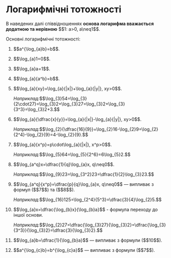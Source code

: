 # Логарифмічні тотожності

<p>В наведених далі співвідношеннях <b>основа логарифма вважається додатною та нерівною</b> $$1: a>0, a\neq1$$.</p>

<p>Основні логарифмічні тотожності:</p>

<ol>
<li><p>$$a^{\log_{a}b}=b$$.</p></li>
<li><p>$$\log_{a}1=0$$.</p></li>
<li><p>$$\log_{a}a=1$$.</p></li>
<li><p>$$\log_{a}{a^b}=b$$.</p></li>
<li><p>$$\log_{a}{xy}=\log_{a}{|x|}+\log_{a}{|y|}, xy>0$$.</p></li>
<div class="space"></div>
<p><i>Наприклад:</i>$$\log_{3}54=\log_{3}{2\cdot27}=\log_{3}2+\log_{3}27=\log_{3}2+\log_{3}{3^3}=\log_{3}2+3.$$</p>
<div class="space"></div>
<li><p>$$\log_{a}{\dfrac{x}{y}}=\log_{a}{|x|}-\log_{a}{|y|}, xy>0$$.</p></li>
<div class="space"></div>
<p><i>Наприклад:</i>$$\log_{2}{\dfrac{16}{9}}=\log_{2}16-\log_{2}9=\log_{2}{2^4}-\log_{2}{9}=4-\log_{2}{9}.$$</p>
<div class="space"></div>
<li><p>$$\log_{a}{x^p}=p\cdot\log_{a}{|x|}, x^p>0$$.</p></li>
<div class="space"></div>
<p><i>Наприклад:</i>$$\log_{5}64=\log_{5}{2^6}=6\log_{5}2.$$</p>
<div class="space"></div>
<li><p>$$\log_{a^q}x=\dfrac{1}{q}\log_{a}x, q\neq0$$.</p></li>
<div class="space"></div>
<p><i>Наприклад:</i>$$\log_{9}23=\log_{3^2}23=\dfrac{1}{2}\log_{3}23.$$</p>
<div class="space"></div>
<li><p>$$\log_{a^q}{x^p}=\dfrac{p}{q}\log_{a}x, q\neq0$$ — випливає з формул ($$7$$) та ($$8$$).</p></li>
<div class="space"></div>
<p><i>Наприклад:</i>$$\log_{16}125=\log_{2^4}{5^3}=\dfrac{3}{4}\log_{2}5.$$</p>
<div class="space"></div>
<li><p>$$\log_{a}x=\dfrac{\log_{b}x}{\log_{b}a}$$ - формула переходу до іншої основи.</p></li>
<div class="space"></div>
<p><i>Наприклад:</i>$$\log_{2}27=\dfrac{\log_{3}27}{\log_{3}2}=\dfrac{\log_{3}{3^3}}{\log_{3}2}=\dfrac{3}{\log_{3}2}.$$</p>
<div class="space"></div>
<li><p>$$\log_{a}b=\dfrac{1}{\log_{b}a}$$ — випливає з формули ($$10$$).</p></li>
<li><p>$$a^{\log_{c}b}=b^{\log_{c}a}$$ — випливає з формули ($$7$$).</p></li>
</ol>